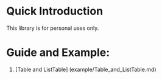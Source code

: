 # Quick Introduction

This library is for personal uses only.

# Guide and Example:

1. [Table and ListTable] (example/Table_and_ListTable.md)